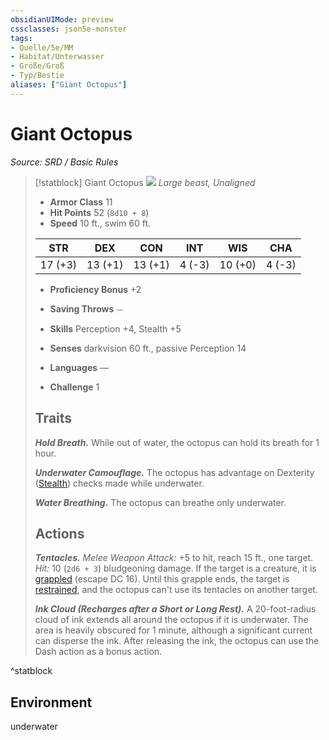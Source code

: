 ```yaml
---
obsidianUIMode: preview
cssclasses: json5e-monster
tags:
- Quelle/5e/MM
- Habitat/Unterwasser
- Größe/Groß
- Typ/Bestie
aliases: ["Giant Octopus"]
---
```

# Giant Octopus
*Source: SRD / Basic Rules*  

> [!statblock] Giant Octopus
> ![](compendium/bestiary/beast/token/giant-octopus.png#token)
> *Large beast, Unaligned*
> 
> - **Armor Class** 11 
> - **Hit Points** 52 (`8d10 + 8`)
> - **Speed** 10 ft., swim 60 ft.
> 
> |STR|DEX|CON|INT|WIS|CHA|
> |:---:|:---:|:---:|:---:|:---:|:---:|
> |17 (+3)|13 (+1)|13 (+1)| 4 (-3)|10 (+0)| 4 (-3)|
> 
> - **Proficiency Bonus** +2
> - **Saving Throws** ⏤
> - **Skills** Perception +4, Stealth +5
> - **Senses** darkvision 60 ft., passive Perception 14
> 
> - **Languages** —
> - **Challenge** 1
> 
> ## Traits
> 
> ***Hold Breath.*** While out of water, the octopus can hold its breath for 1 hour.
> 
> ***Underwater Camouflage.*** The octopus has advantage on Dexterity ([Stealth](rules/skills.md#Stealth)) checks made while underwater.
> 
> ***Water Breathing.*** The octopus can breathe only underwater.
> 
> ## Actions
> 
> ***Tentacles.*** *Melee Weapon Attack:* +5 to hit, reach 15 ft., one target. *Hit:* 10 (`2d6 + 3`) bludgeoning damage. If the target is a creature, it is [grappled](rules/conditions.md#grappled) (escape DC 16). Until this grapple ends, the target is [restrained](rules/conditions.md#restrained), and the octopus can't use its tentacles on another target.
> 
> ***Ink Cloud (Recharges after a Short or Long Rest).*** A 20-foot-radius cloud of ink extends all around the octopus if it is underwater. The area is heavily obscured for 1 minute, although a significant current can disperse the ink. After releasing the ink, the octopus can use the Dash action as a bonus action.
^statblock

## Environment

underwater